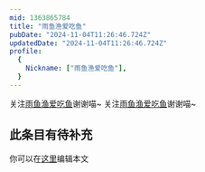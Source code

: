 ```yaml
---
mid: 1363865784
title: "雨鱼渔爱吃鱼"
pubDate: "2024-11-04T11:26:46.724Z"
updatedDate: "2024-11-04T11:26:46.724Z"
profile:
  {
    Nickname: ["雨鱼渔爱吃鱼"],
  }
---
```


关注[雨鱼渔爱吃鱼](https://space.bilibili.com/1363865784)谢谢喵~ 关注[雨鱼渔爱吃鱼](https://space.bilibili.com/1363865784)谢谢喵~

## 此条目有待补充
你可以在[这里](https://github.com/Yuhanawa/VTuber.ICU/edit/master/src/content/v/雨鱼渔爱吃鱼/index.md)编辑本文
